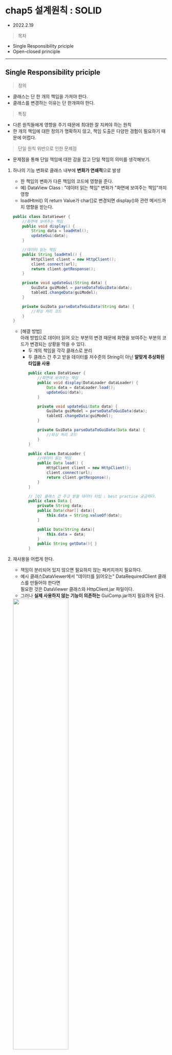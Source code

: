 # chap5 설계원칙 : SOLID

- 2022.2.19

> 목차

- Single Responsibility priciple
- Open-closed principle


___

## Single Responsibility priciple

> 정의
- 클래스는 단 한 개의 책임을 가져야 한다.
- 클래스를 변경하는 이유는 단 한개여야 한다.

> 특징
- 다른 원칙들에게 영향을 주기 때문에 최대한 잘 지켜야 하는 원칙
- 한 개의 책임에 대한 정의가 명확하지 않고, 책임 도출은 다양한 경험이 필요하기 때문에 어렵다.

> 단일 원칙 위반으로 인한 문제점
- 문제점을 통해 단일 책임에 대한 감을 잡고 단일 책임의 의미를 생각해보기.

1. 하나의 기능 변화로 클래스 내부에 **변화가 연쇄적**으로 발생
    - 한 책임의 변화가 다른 책임의 코드에 영향을 준다.
    - 예) DataView Class : "데이터 읽는 책임" 변화가 "화면에 보여주는 책임"까지 영향
    - loadHtml() 의 return Value가 char[]로 변경되면 display()와 관련 메서드까지 영향을 받는다.
    ```java
    public class DataViewer {
        //화면에 보여주는 책임
        public void display() {
            String data = loadHtml();
            updateGui(data);
        }

        //데이터 읽는 책임
        public String loadHtml() {
            HttpClient client = new HttpClient();
            client.connect(url);
            return client.getResponse();
        }

        private void updateGui(String data) {
            GuiData guiModel = parseDataToGuiData(data);
            tableUI.changeData(guiModel);
        }

        private GuiData parseDataToGuiData(String data) {
            //파싱 처리 코드
        }
    }
    ```

    - [해결 방법]   
        아래 방법으로 데이터 읽어 오는 부분의 변경 때문에 화면을 보여주는 부분의 코드가 변경되는 상황을 막을 수 있다.
      - 두 개의 책임을 각각 클래스로 분리 
      - 두 클래스 간 주고 받을 데이터를 저수준의 String이 아닌 **알맞게 추상화된 타입을 사용**
        ```java
        public class DataViewer {
            //화면에 보여주는 책임
            public void display(DataLoader dataLoader) {
                Data data = dataLoader.load();
                updateGui(data);
            }

            private void updateGui(Data data) {
                GuiData guiModel = parseDataToGuiData(data);
                tableUI.changeData(guiModel);
            }

            private GuiData parseDataToGuiData(Data data) {
                //파싱 처리 코드
            }
        }

        public class DataLoader {
            //데이터 읽는 책임
            public Data load() {
                HttpClient client = new HttpClient();
                client.connect(url);
                return client.getResponse();
            }                
        }

        // [Q] 클래스 간 주고 받을 데이터 타입 : best practice 궁금하다.
        public class Data {
            private String data;
            public Data(char[] data){
                this.data = String.valueOf(data);
            }

            public Data(String data){
                this.data = data;
            }
            public String getData(){ }
        }
        ```

2. 재사용을 어렵게 한다.
   - 책임이 분리되어 있지 않으면 필요하지 않는 패키지까지 필요하다. 
   - 예시 클래스DataViewer에서 "데이터를 읽어오는" DataRequiredClient 클래스를 만들어야 한다면    
     필요한 것은 DataViewer 클래스와 HttpClient.jar 파일이다.
   - 그러나 **실제 사용하지 않는 기능이 의존하는** GuiComp.jar까지 필요하게 된다.
   <img src = ".https://user-images.githubusercontent.com/55780251/154810761-2f6612f0-e412-4e9f-9ad2-2ee5090cbde7.jpg" width="60%">
   
    <br>

   - [해결방법]     
     - 데이터를 읽어 오는 데 필요한 dataloader 패키지와 HttpClient 패키지만 필요하며
     - 데이터를 읽어 오는 것과 상관없는 GuiComp 패키지나 datadisplay패키지는 포함시킬 필요가 없어진다. 
     <img src = "https://user-images.githubusercontent.com/55780251/154810792-5465af6e-f6ad-49fb-886d-3a79aa73fa30.jpg" width="60%">


> 책임이란 변화에 대한 것
1. 기능 변경 요구가 없을 때 수정에 대한 문제가 없다는 것의 의미는,   
   **책임의 단위는 변화되는 부분과 관련**된다는 의미 
   - 예시) DataViewer클래스에서 데이터를 읽어 오는 기능에 변화 발생하면, 데이터 읽어 오는 기능이 별도로 분리되어야 할 책임이라는 것을 알 수 있는 것이다.
  
2. 책임은 서로 다른 이유로 변경되고, 서로 다른 비율로 변경된다.
   - 서로 다른 이유로 바뀌는 책임들이 한 클래스에 포함되어 있다면 해당 클래스는 SRP를 어기고 있다고 볼 수 있다.
   - 예) 데이터를 읽어 오는 책임의 기능이 변경될 때 데이터를 보여주는 책임은 변경되지 않는다.
   - 서로 다른 이유로 변경되는 것을 알아채려면 경험이 필요.

> 단일 책임 원칙 잘 지키기 위한 방법
- 메서드를 실행하는 것이 누구인지 확인해 보는 것!
- 클래스의 사용자들이 서로 다른 메서드를 사용한다면, 각각 다른 책임에 속할 가능성이 높고 책임 분리 후보가 될 수 있다.
<img src ="https://user-images.githubusercontent.com/55780251/154810809-6f25fd29-c86a-4f8d-a7d6-6ed3d9ccfbc7.jpg" width="60%">

___

## Open-closed principle (OCP)
- 확장에는 열려 있어야 하고, 변경에는 닫혀 있어야 한다.
- 기능을 변경하거나 확장할 수 있으면서, 그 기능을 사용하는 코드는 수정하지 않는다.


> OCP 구현 방법
1. 확장되는 부분(변화되는 부분)을 interface로 추상화해서 표현
  <img src="https://user-images.githubusercontent.com/55780251/154810815-97567c6b-3a55-474b-ae45-0120ed5e408d.jpg" width="60%">
 
2. 상속 
   - 상위 클래스의 기능 그대로 사용하면서 하위 클래스에서 일부 구현을 오버라이딩 할 수 있는 방법을 제공한다.
   - protected 공개범위를 갖고 있기 때문에 하위 클래스에서 해당 메서드를 overriding할 수 있다.
   - 접근제어자 
     - 참고자료: http://www.tcpschool.com/java/java_modifier_accessModifier



